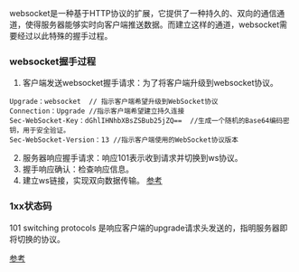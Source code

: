 websocket是一种基于HTTP协议的扩展，它提供了一种持久的、双向的通信通道，使得服务器能够实时向客户端推送数据。而建立这样的通道，websocket需要经过以此特殊的握手过程。
### websocket握手过程
1. 客户端发送websocket握手请求：为了将客户端升级到websocket协议。
```
Upgrade：websocket  // 指示客户端希望升级到WebSocket协议
Connection：Upgrade //指示客户端希望建立持久连接
Sec-WebSocket-Key：dGhlIHNhbXBsZSBub25jZQ==  //生成一个随机的Base64编码密钥，用于安全验证。
Sec-WebSocket-Version：13 //指示客户端使用的WebSocket协议版本
```
2. 服务器响应握手请求：响应101表示收到请求并切换到ws协议。
3. 握手响应确认：检查响应信息。
4. 建立ws链接，实现双向数据传输。
[参考](https://juejin.cn/post/7251974224922804261)

### 1xx状态码
101 switching protocols 是响应客户端的upgrade请求头发送的，指明服务器即将切换的协议。

[参考](https://developer.mozilla.org/zh-CN/docs/Web/HTTP/Status#%E4%BF%A1%E6%81%AF%E5%93%8D%E5%BA%94)
